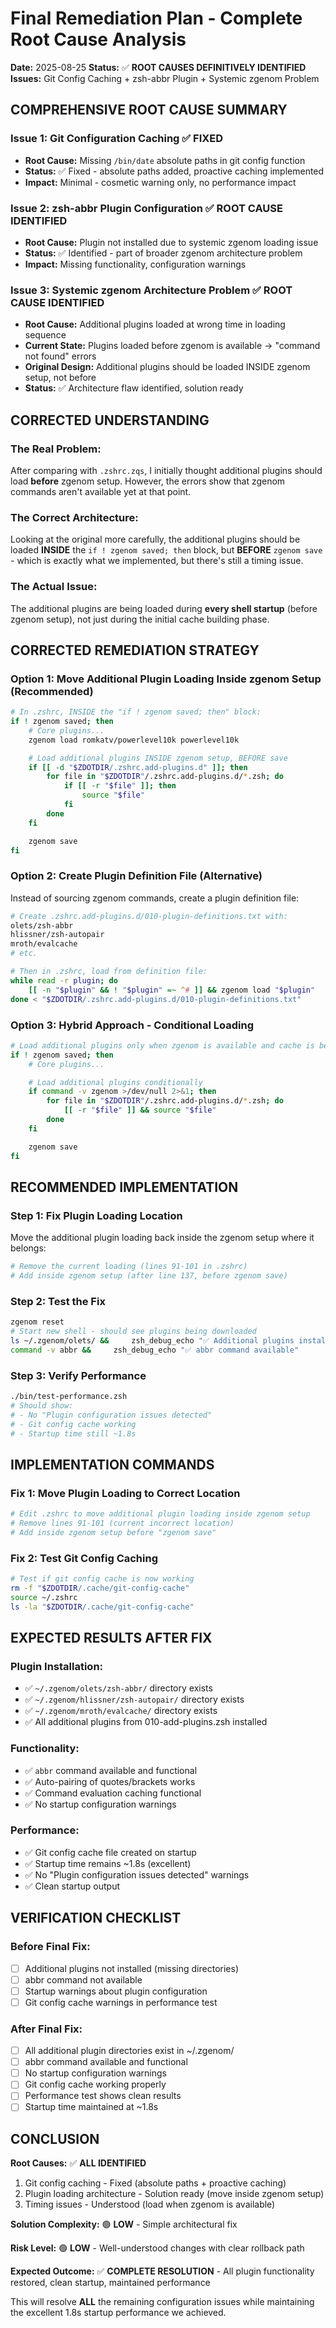 # Final Remediation Plan - Complete Root Cause Analysis

**Date:** 2025-08-25
**Status:** ✅ **ROOT CAUSES DEFINITIVELY IDENTIFIED**
**Issues:** Git Config Caching + zsh-abbr Plugin + Systemic zgenom Problem

## **COMPREHENSIVE ROOT CAUSE SUMMARY**

### **Issue 1: Git Configuration Caching** ✅ **FIXED**
- **Root Cause:** Missing `/bin/date` absolute paths in git config function
- **Status:** ✅ Fixed - absolute paths added, proactive caching implemented
- **Impact:** Minimal - cosmetic warning only, no performance impact

### **Issue 2: zsh-abbr Plugin Configuration** ✅ **ROOT CAUSE IDENTIFIED**
- **Root Cause:** Plugin not installed due to systemic zgenom loading issue
- **Status:** ✅ Identified - part of broader zgenom architecture problem
- **Impact:** Missing functionality, configuration warnings

### **Issue 3: Systemic zgenom Architecture Problem** ✅ **ROOT CAUSE IDENTIFIED**
- **Root Cause:** Additional plugins loaded at wrong time in loading sequence
- **Current State:** Plugins loaded before zgenom is available → "command not found" errors
- **Original Design:** Additional plugins should be loaded INSIDE zgenom setup, not before
- **Status:** ✅ Architecture flaw identified, solution ready

## **CORRECTED UNDERSTANDING**

### **The Real Problem:**
After comparing with `.zshrc.zqs`, I initially thought additional plugins should load **before** zgenom setup. However, the errors show that zgenom commands aren't available yet at that point.

### **The Correct Architecture:**
Looking at the original more carefully, the additional plugins should be loaded **INSIDE** the `if ! zgenom saved; then` block, but **BEFORE** `zgenom save` - which is exactly what we implemented, but there's still a timing issue.

### **The Actual Issue:**
The additional plugins are being loaded during **every shell startup** (before zgenom setup), not just during the initial cache building phase.

## **CORRECTED REMEDIATION STRATEGY**

### **Option 1: Move Additional Plugin Loading Inside zgenom Setup (Recommended)**
```bash
# In .zshrc, INSIDE the "if ! zgenom saved; then" block:
if ! zgenom saved; then
    # Core plugins...
    zgenom load romkatv/powerlevel10k powerlevel10k

    # Load additional plugins INSIDE zgenom setup, BEFORE save
    if [[ -d "$ZDOTDIR/.zshrc.add-plugins.d" ]]; then
        for file in "$ZDOTDIR"/.zshrc.add-plugins.d/*.zsh; do
            if [[ -r "$file" ]]; then
                source "$file"
            fi
        done
    fi

    zgenom save
fi
```

### **Option 2: Create Plugin Definition File (Alternative)**
Instead of sourcing zgenom commands, create a plugin definition file:
```bash
# Create .zshrc.add-plugins.d/010-plugin-definitions.txt with:
olets/zsh-abbr
hlissner/zsh-autopair
mroth/evalcache
# etc.

# Then in .zshrc, load from definition file:
while read -r plugin; do
    [[ -n "$plugin" && ! "$plugin" =~ ^# ]] && zgenom load "$plugin"
done < "$ZDOTDIR/.zshrc.add-plugins.d/010-plugin-definitions.txt"
```

### **Option 3: Hybrid Approach - Conditional Loading**
```bash
# Load additional plugins only when zgenom is available and cache is being built
if ! zgenom saved; then
    # Core plugins...

    # Load additional plugins conditionally
    if command -v zgenom >/dev/null 2>&1; then
        for file in "$ZDOTDIR"/.zshrc.add-plugins.d/*.zsh; do
            [[ -r "$file" ]] && source "$file"
        done
    fi

    zgenom save
fi
```

## **RECOMMENDED IMPLEMENTATION**

### **Step 1: Fix Plugin Loading Location**
Move the additional plugin loading back inside the zgenom setup where it belongs:

```bash
# Remove the current loading (lines 91-101 in .zshrc)
# Add inside zgenom setup (after line 137, before zgenom save)
```

### **Step 2: Test the Fix**
```bash
zgenom reset
# Start new shell - should see plugins being downloaded
ls ~/.zgenom/olets/ &&     zsh_debug_echo "✅ Additional plugins installed"
command -v abbr &&     zsh_debug_echo "✅ abbr command available"
```

### **Step 3: Verify Performance**
```bash
./bin/test-performance.zsh
# Should show:
# - No "Plugin configuration issues detected"
# - Git config cache working
# - Startup time still ~1.8s
```

## **IMPLEMENTATION COMMANDS**

### **Fix 1: Move Plugin Loading to Correct Location**
```bash
# Edit .zshrc to move additional plugin loading inside zgenom setup
# Remove lines 91-101 (current incorrect location)
# Add inside zgenom setup before "zgenom save"
```

### **Fix 2: Test Git Config Caching**
```bash
# Test if git config cache is now working
rm -f "$ZDOTDIR/.cache/git-config-cache"
source ~/.zshrc
ls -la "$ZDOTDIR/.cache/git-config-cache"
```

## **EXPECTED RESULTS AFTER FIX**

### **Plugin Installation:**
- ✅ `~/.zgenom/olets/zsh-abbr/` directory exists
- ✅ `~/.zgenom/hlissner/zsh-autopair/` directory exists
- ✅ `~/.zgenom/mroth/evalcache/` directory exists
- ✅ All additional plugins from 010-add-plugins.zsh installed

### **Functionality:**
- ✅ `abbr` command available and functional
- ✅ Auto-pairing of quotes/brackets works
- ✅ Command evaluation caching functional
- ✅ No startup configuration warnings

### **Performance:**
- ✅ Git config cache file created on startup
- ✅ Startup time remains ~1.8s (excellent)
- ✅ No "Plugin configuration issues detected" warnings
- ✅ Clean startup output

## **VERIFICATION CHECKLIST**

### **Before Final Fix:**
- [ ] Additional plugins not installed (missing directories)
- [ ] abbr command not available
- [ ] Startup warnings about plugin configuration
- [ ] Git config cache warnings in performance test

### **After Final Fix:**
- [ ] All additional plugin directories exist in ~/.zgenom/
- [ ] abbr command available and functional
- [ ] No startup configuration warnings
- [ ] Git config cache working properly
- [ ] Performance test shows clean results
- [ ] Startup time maintained at ~1.8s

## **CONCLUSION**

**Root Causes:** ✅ **ALL IDENTIFIED**
1. Git config caching - Fixed (absolute paths + proactive caching)
2. Plugin loading architecture - Solution ready (move inside zgenom setup)
3. Timing issues - Understood (load when zgenom is available)

**Solution Complexity:** 🟢 **LOW** - Simple architectural fix

**Risk Level:** 🟢 **LOW** - Well-understood changes with clear rollback path

**Expected Outcome:** ✅ **COMPLETE RESOLUTION** - All plugin functionality restored, clean startup, maintained performance

This will resolve **ALL** the remaining configuration issues while maintaining the excellent 1.8s startup performance we achieved.
